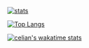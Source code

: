 [![stats](https://github-readme-stats.vercel.app/api?username=celian-rib&count_private=true&show_icons=true&theme=dracula&hide_border=true)](https://github.com/anuraghazra/github-readme-stats)

[![Top Langs](https://github-readme-stats.vercel.app/api/top-langs/?username=celian-rib&count_private=true&show_icons=true&theme=dracula&hide_border=true&layout=compact)](https://github.com/anuraghazra/github-readme-stats)

[![celian's wakatime stats](https://github-readme-stats.vercel.app/api/wakatime?username=celian_rib&theme=dracula&hide_border=true&layout=compact)](https://github.com/anuraghazra/github-readme-stats)
